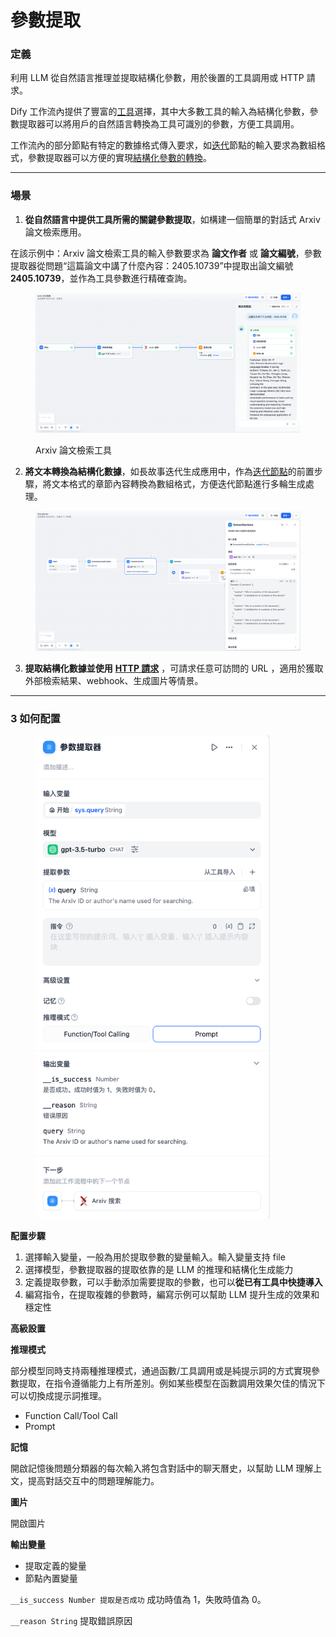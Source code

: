 # 參數提取

### 定義

利用 LLM 從自然語言推理並提取結構化參數，用於後置的工具調用或 HTTP 請求。

Dify 工作流內提供了豐富的[工具](https://docs.dify.ai/v/zh-hans/guides/tools)選擇，其中大多數工具的輸入為結構化參數，參數提取器可以將用戶的自然語言轉換為工具可識別的參數，方便工具調用。

工作流內的部分節點有特定的數據格式傳入要求，如[迭代](iteration.md#id-1-ding-yi)節點的輸入要求為數組格式，參數提取器可以方便的實現[結構化參數的轉換](iteration.md#id-2-chang-jing)。

***

### 場景

1. **從自然語言中提供工具所需的關鍵參數提取**，如構建一個簡單的對話式 Arxiv 論文檢索應用。

在該示例中：Arxiv 論文檢索工具的輸入參數要求為 **論文作者** 或 **論文編號**，參數提取器從問題“這篇論文中講了什麼內容：2405.10739”中提取出論文編號 **2405.10739**，並作為工具參數進行精確查詢。

<figure><img src="../../../.gitbook/assets/image (66).png" alt=""><figcaption><p>Arxiv 論文檢索工具</p></figcaption></figure>

2. **將文本轉換為結構化數據**，如長故事迭代生成應用中，作為[迭代節點](iteration.md)的前置步驟，將文本格式的章節內容轉換為數組格式，方便迭代節點進行多輪生成處理。

<figure><img src="../../../.gitbook/assets/image (67).png" alt=""><figcaption></figcaption></figure>

3. **提取結構化數據並使用** [**HTTP 請求**](http-request.md) ，可請求任意可訪問的 URL ，適用於獲取外部檢索結果、webhook、生成圖片等情景。

***

### 3 如何配置

<figure><img src="../../../.gitbook/assets/image (69).png" alt="" width="375"><figcaption></figcaption></figure>

**配置步驟**

1. 選擇輸入變量，一般為用於提取參數的變量輸入。輸入變量支持 file
2. 選擇模型，參數提取器的提取依靠的是 LLM 的推理和結構化生成能力
3. 定義提取參數，可以手動添加需要提取的參數，也可以**從已有工具中快捷導入**
4. 編寫指令，在提取複雜的參數時，編寫示例可以幫助 LLM 提升生成的效果和穩定性

**高級設置**

**推理模式**

部分模型同時支持兩種推理模式，通過函數/工具調用或是純提示詞的方式實現參數提取，在指令遵循能力上有所差別。例如某些模型在函數調用效果欠佳的情況下可以切換成提示詞推理。

* Function Call/Tool Call
* Prompt

**記憶**

開啟記憶後問題分類器的每次輸入將包含對話中的聊天曆史，以幫助 LLM 理解上文，提高對話交互中的問題理解能力。

**圖片**

開啟圖片



**輸出變量**

* 提取定義的變量
* 節點內置變量

`__is_success Number 提取是否成功` 成功時值為 1，失敗時值為 0。

`__reason String` 提取錯誤原因
